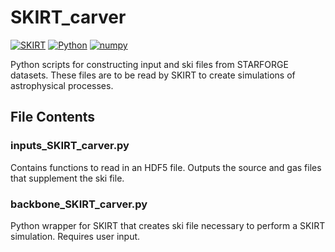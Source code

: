 # SKIRT_carver

[![SKIRT](https://img.shields.io/badge/skirt-9.0-blue)](https://skirt.ugent.be/root/_home.html)
[![Python](https://img.shields.io/badge/python-3.11.5-blue)](https://www.python.org/downloads/)
[![numpy](https://img.shields.io/badge/numpy-1.24.4-blue)](https://numpy.org/)

Python scripts for constructing input and ski files from STARFORGE datasets. These files are to be read by SKIRT to create simulations of astrophysical processes.

## File Contents

### inputs_SKIRT_carver.py
Contains functions to read in an HDF5 file. Outputs the source and gas files that supplement the ski file. 

### backbone_SKIRT_carver.py
Python wrapper for SKIRT that creates ski file necessary to perform a SKIRT simulation. Requires user input.
